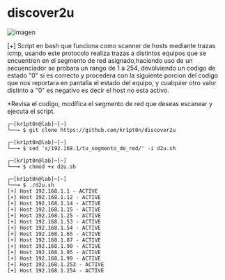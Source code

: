# discover2u
![imagen](https://www.ccn.cni.es/images/slides/banner-actualidad.jpg)

[+] Script en bash que funciona como scanner de hosts mediante trazas icmp, usando este protocolo realiza trazas a distintos equipos que se encuentren en el segmento de red asignado,haciendo uso de un secuenciador se probara un rango de 1 a 254, devolviendo un codigo de estado "0" si es correcto y procedera con la siguiente porcion del codigo que nos reportara en pantalla el estado del equipo, y cualquier otro valor distinto a "0" es negativo es decir el host no esta activo.

*Revisa el codigo, modifica el segmento de red que deseas escanear y ejecuta el script.
    
    ┌─[kr1pt0n@lab]─[~]
    └──╼ $ git clone https://github.com/kr1pt0n/discover2u
    
    ┌─[kr1pt0n@lab]─[~]
    └──╼ $ sed 's/192.168.1/tu_segmento_de_red/' -i d2u.sh

    ┌─[kr1pt0n@lab]─[~]
    └──╼ $ chmod +x d2u.sh
    
    ┌─[kr1pt0n@lab]─[~]
    └──╼ $ ./d2u.sh
    [+] Host 192.168.1.1 - ACTIVE
    [+] Host 192.168.1.12 - ACTIVE
    [+] Host 192.168.1.14 - ACTIVE
    [+] Host 192.168.1.15 - ACTIVE
    [+] Host 192.168.1.25 - ACTIVE
    [+] Host 192.168.1.53 - ACTIVE
    [+] Host 192.168.1.54 - ACTIVE
    [+] Host 192.168.1.65 - ACTIVE
    [+] Host 192.168.1.87 - ACTIVE
    [+] Host 192.168.1.90 - ACTIVE
    [+] Host 192.168.1.95 - ACTIVE
    [+] Host 192.168.1.99 - ACTIVE
    [+] Host 192.168.1.253 - ACTIVE
    [+] Host 192.168.1.254 - ACTIVE


